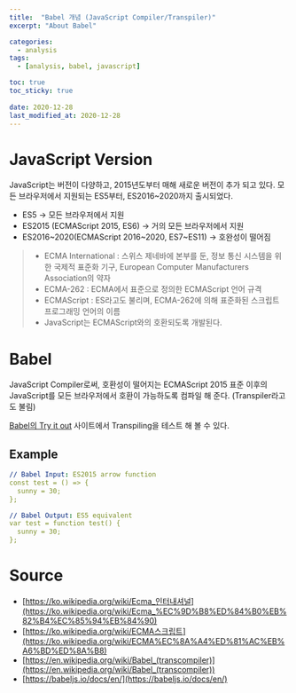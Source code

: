 ```yaml
---
title:  "Babel 개념 (JavaScript Compiler/Transpiler)"
excerpt: "About Babel"

categories:
  - analysis
tags:
  - [analysis, babel, javascript]

toc: true
toc_sticky: true
 
date: 2020-12-28
last_modified_at: 2020-12-28
---
```


# JavaScript Version

JavaScript는 버전이 다양하고, 2015년도부터 매해 새로운 버전이 추가 되고 있다. 모든 브라우저에서 지원되는 ES5부터, ES2016~2020까지 출시되었다.

- ES5 → 모든 브라우저에서 지원
- ES2015 (ECMAScript 2015, ES6) → 거의 모든 브라우저에서 지원
- ES2016~2020(ECMAScript 2016~2020, ES7~ES11) → 호완성이 떨어짐
> - ECMA International : 스위스 제네바에 본부를 둔, 정보 통신 시스템을 위한 국제적 표준화 기구, European Computer Manufacturers Association의 약자
> - ECMA-262 : ECMA에서 표준으로 정의한 ECMAScript 언어 규격
> - ECMAScript : ES라고도 불리며, ECMA-262에 의해 표준화된 스크립트 프로그래밍 언어의 이름
> - JavaScript는 ECMAScript와의 호환되도록 개발된다.

# Babel

JavaScript Compiler로써, 호환성이 떨어지는 ECMAScript 2015 표준 이후의 JavaScript를 모든 브라우저에서 호환이 가능하도록 컴파일 해 준다. (Transpiler라고도 불림)

[Babel의 Try it out]([https://babeljs.io/repl/](https://babeljs.io/repl/)) 사이트에서 Transpiling을 테스트 해 볼 수 있다.

## Example

```yaml
// Babel Input: ES2015 arrow function
const test = () => {
  sunny = 30;
};

// Babel Output: ES5 equivalent
var test = function test() {
  sunny = 30;
};
```

# Source
- [https://ko.wikipedia.org/wiki/Ecma_인터내셔널](https://ko.wikipedia.org/wiki/Ecma_%EC%9D%B8%ED%84%B0%EB%82%B4%EC%85%94%EB%84%90)
- [https://ko.wikipedia.org/wiki/ECMA스크립트](https://ko.wikipedia.org/wiki/ECMA%EC%8A%A4%ED%81%AC%EB%A6%BD%ED%8A%B8)
- [https://en.wikipedia.org/wiki/Babel_(transcompiler)](https://en.wikipedia.org/wiki/Babel_(transcompiler))
- [https://babeljs.io/docs/en/](https://babeljs.io/docs/en/)